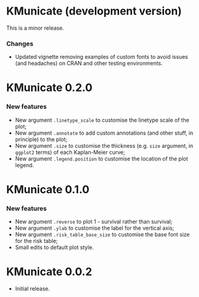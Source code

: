 # KMunicate (development version)

This is a minor release.

### Changes

* Updated vignette removing examples of custom fonts to avoid issues (and headaches) on CRAN and other testing environments.

# KMunicate 0.2.0

### New features

* New argument `.linetype_scale` to customise the linetype scale of the plot;
* New argument `.annotate` to add custom annotations (and other stuff, in principle) to the plot;
* New argument `.size` to customise the thickness (e.g. `size` argument, in `ggplot2` terms) of each Kaplan-Meier curve;
* New argument `.legend.position` to customise the location of the plot legend. 

# KMunicate 0.1.0

### New features

* New argument `.reverse` to plot 1 - survival rather than survival;
* New argument `.ylab` to customise the label for the vertical axis;
* New argument `.risk_table_base_size` to customise the base font size for the risk table;
* Small edits to default plot style.

# KMunicate 0.0.2

* Initial release.
